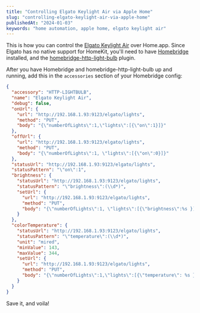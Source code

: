 ```yaml
---
title: "Controlling Elgato Keylight Air via Apple Home"
slug: "controlling-elgato-keylight-air-via-apple-home"
publishedAt: "2024-01-03"
keywords: "home automation, apple home, elgato keylight air"
---
```


<ImageWithCaption src="https://res.cloudinary.com/dh3yuijgy/image/upload/v1704296206/elgato-homeapp_dxfls7.png" caption="Elgato Keylight Air over Home.app" alt="Elgato Keylight Air over Home.app" />

This is how you can control the [Elgato Keylight Air](https://www.elgato.com/ww/en/p/key-light-air)
over Home.app. Since Elgato has no native support for HomeKit, you'll need to
have [Homebridge](https://homebridge.io/) installed, and the
[homebridge-http-light-bulb](https://github.com/Supereg/homebridge-http-lightbulb) plugin.

After you have Homebridge and homebridge-http-light-bulb up and running,
add this in the `accessories` section of your Homebridge config:

```json
{
  "accessory": "HTTP-LIGHTBULB",
  "name": "Elgato Keylight Air",
  "debug": false,
  "onUrl": {
    "url": "http://192.168.1.93:9123/elgato/lights",
    "method": "PUT",
    "body": "{\"numberOfLights\":1,\"lights\":[{\"on\":1}]}"
  },
  "offUrl": {
    "url": "http://192.168.1.93:9123/elgato/lights",
    "method": "PUT",
    "body": "{\"numberOfLights\":1, \"lights\":[{\"on\":0}]}"
  },
  "statusUrl": "http://192.168.1.93:9123/elgato/lights",
  "statusPattern": "\"on\":1",
  "brightness": {
    "statusUrl": "http://192.168.1.93:9123/elgato/lights",
    "statusPattern": "\"brightness\":(\\d*)",
    "setUrl": {
      "url": "http://192.168.1.93:9123/elgato/lights",
      "method": "PUT",
      "body": "{\"numberOfLights\":1, \"lights\":[{\"brightness\":%s }]}"
    }
  },
  "colorTemperature": {
    "statusUrl": "http://192.168.1.93:9123/elgato/lights",
    "statusPattern": "\"temperature\":(\\d*)",
    "unit": "mired",
    "minValue": 143,
    "maxValue": 344,
    "setUrl": {
      "url": "http://192.168.1.93:9123/elgato/lights",
      "method": "PUT",
      "body": "{\"numberOfLights\":1,\"lights\":[{\"temperature\": %s }]}"
    }
  }
}
```

Save it, and voila!
